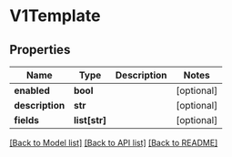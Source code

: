 # V1Template


## Properties
Name | Type | Description | Notes
------------ | ------------- | ------------- | -------------
**enabled** | **bool** |  | [optional] 
**description** | **str** |  | [optional] 
**fields** | **list[str]** |  | [optional] 

[[Back to Model list]](../README.md#documentation-for-models) [[Back to API list]](../README.md#documentation-for-api-endpoints) [[Back to README]](../README.md)


